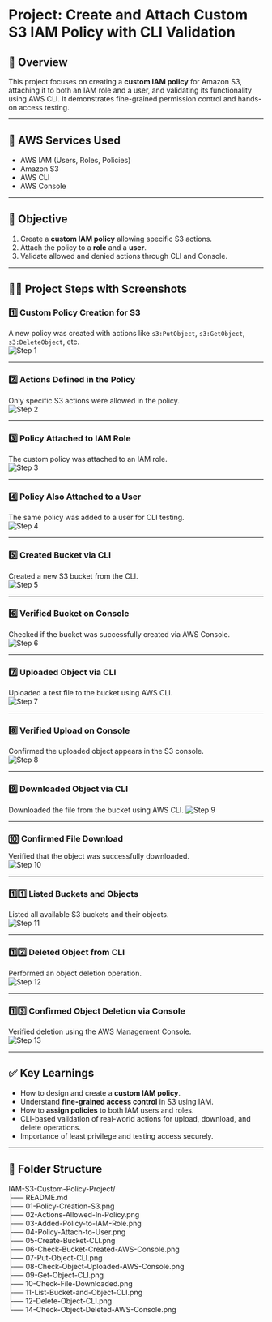 # Project: Create and Attach Custom S3 IAM Policy with CLI Validation

## 📘 Overview

This project focuses on creating a **custom IAM policy** for Amazon S3, attaching it to both an IAM role and a user, and validating its functionality using AWS CLI. It demonstrates fine-grained permission control and hands-on access testing.

---

## 🧰 AWS Services Used

- AWS IAM (Users, Roles, Policies)
- Amazon S3
- AWS CLI
- AWS Console

---

## 🎯 Objective

1. Create a **custom IAM policy** allowing specific S3 actions.
2. Attach the policy to a **role** and a **user**.
3. Validate allowed and denied actions through CLI and Console.

---

## 🧑‍💻 Project Steps with Screenshots

### 1️⃣ Custom Policy Creation for S3  
A new policy was created with actions like `s3:PutObject`, `s3:GetObject`, `s3:DeleteObject`, etc.  
![Step 1](01-Policy-Creation-S3.png)

---

### 2️⃣ Actions Defined in the Policy  
Only specific S3 actions were allowed in the policy.  
![Step 2](02-Actions-Allowed-In-Policy.png)

---

### 3️⃣ Policy Attached to IAM Role  
The custom policy was attached to an IAM role.  
![Step 3](03-Added-Policy-to-IAM-Role.png)

---

### 4️⃣ Policy Also Attached to a User  
The same policy was added to a user for CLI testing.  
![Step 4](04-Policy-Attach-to-User.png)

---

### 5️⃣ Created Bucket via CLI  
Created a new S3 bucket from the CLI.  
![Step 5](05-Create-Bucket-CLI.png)

---

### 6️⃣ Verified Bucket on Console  
Checked if the bucket was successfully created via AWS Console.  
![Step 6](06-Check-Bucket-Created-AWS-Console.png)

---

### 7️⃣ Uploaded Object via CLI  
Uploaded a test file to the bucket using AWS CLI.  
![Step 7](07-Put-Object-CLI.png)

---

### 8️⃣ Verified Upload on Console  
Confirmed the uploaded object appears in the S3 console.  
![Step 8](08-Check-Object-Uploaded-AWS-Console.png)

---

### 9️⃣ Downloaded Object via CLI  
Downloaded the file from the bucket using AWS CLI. 
![Step 9](09-Get-Object-CLI.png)

---

### 🔟 Confirmed File Download  
Verified that the object was successfully downloaded.  
![Step 10](10-Check-File-Downloaded.png)

---

### 1️⃣1️⃣ Listed Buckets and Objects  
Listed all available S3 buckets and their objects.  
![Step 11](11-List-Bucket-and-Object-CLI.png)

---

### 1️⃣2️⃣ Deleted Object from CLI  
Performed an object deletion operation.  
![Step 12](12-Delete-Object-CLI.png)

---

### 1️⃣3️⃣ Confirmed Object Deletion via Console  
Verified deletion using the AWS Management Console.  
![Step 13](13-Check-Object-Deleted-AWS-Console.png)

---

## ✅ Key Learnings

- How to design and create a **custom IAM policy**.
- Understand **fine-grained access control** in S3 using IAM.
- How to **assign policies** to both IAM users and roles.
- CLI-based validation of real-world actions for upload, download, and delete operations.
- Importance of least privilege and testing access securely.

---

## 📁 Folder Structure

IAM-S3-Custom-Policy-Project/  
├── README.md  
├── 01-Policy-Creation-S3.png  
├── 02-Actions-Allowed-In-Policy.png  
├── 03-Added-Policy-to-IAM-Role.png  
├── 04-Policy-Attach-to-User.png  
├── 05-Create-Bucket-CLI.png  
├── 06-Check-Bucket-Created-AWS-Console.png  
├── 07-Put-Object-CLI.png  
├── 08-Check-Object-Uploaded-AWS-Console.png  
├── 09-Get-Object-CLI.png  
├── 10-Check-File-Downloaded.png  
├── 11-List-Bucket-and-Object-CLI.png  
├── 12-Delete-Object-CLI.png  
└── 14-Check-Object-Deleted-AWS-Console.png
